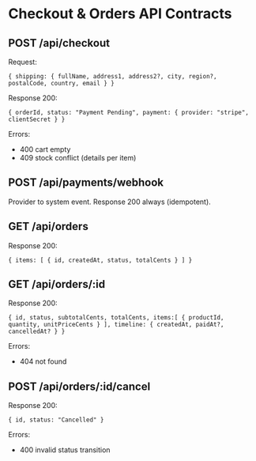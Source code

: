# Checkout & Orders API Contracts

## POST /api/checkout
Request:
```
{ shipping: { fullName, address1, address2?, city, region?, postalCode, country, email } }
```
Response 200:
```
{ orderId, status: "Payment Pending", payment: { provider: "stripe", clientSecret } }
```
Errors:
- 400 cart empty
- 409 stock conflict (details per item)

## POST /api/payments/webhook
Provider to system event.
Response 200 always (idempotent).

## GET /api/orders
Response 200:
```
{ items: [ { id, createdAt, status, totalCents } ] }
```

## GET /api/orders/:id
Response 200:
```
{ id, status, subtotalCents, totalCents, items:[ { productId, quantity, unitPriceCents } ], timeline: { createdAt, paidAt?, cancelledAt? } }
```
Errors:
- 404 not found

## POST /api/orders/:id/cancel
Response 200:
```
{ id, status: "Cancelled" }
```
Errors:
- 400 invalid status transition
